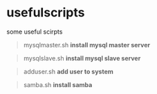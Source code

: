 # usefulscripts
some useful scirpts

>mysqlmaster.sh **install mysql master server**

>mysqlslave.sh **install mysql slave server**

>adduser.sh **add user to system**

>samba.sh **install samba**
